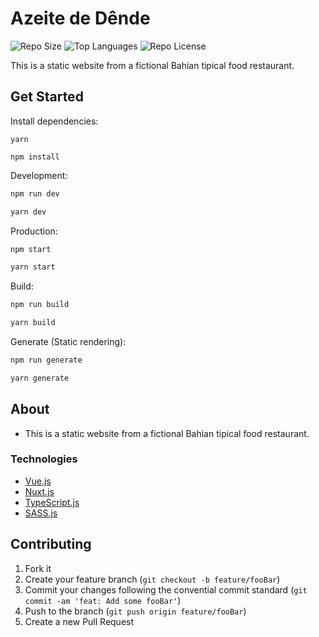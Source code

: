 # Azeite de Dênde

![Repo Size][repo-size]
![Top Languages][top-languages]
![Repo License][repo-license]

This is a static website from a fictional Bahian tipical food restaurant.

## Get Started

Install dependencies:

```
yarn

npm install
```

Development:

```sh
npm run dev

yarn dev
```

Production:

```sh
npm start

yarn start
```

Build:

```sh
npm run build

yarn build
```

Generate (Static rendering):

```sh
npm run generate

yarn generate
```

## About

- This is a static website from a fictional Bahian tipical food restaurant.

### Technologies

- [Vue.js](https://v3.vuejs.org/)
- [Nuxt.js](https://nuxtjs.org/docs/get-started/installation/)
- [TypeScript.js](https://www.typescriptlang.org/)
- [SASS.js](https://sass-lang.com/)

## Contributing

1. Fork it
2. Create your feature branch (`git checkout -b feature/fooBar`)
3. Commit your changes following the convential commit standard (`git commit -am 'feat: Add some fooBar'`)
4. Push to the branch (`git push origin feature/fooBar`)
5. Create a new Pull Request

<!-- Markdown link & img dfn's -->

[top-languages]: https://img.shields.io/github/languages/top/matheusdoedev/azeite-de-dende?style=flat-square
[repo-size]: https://img.shields.io/github/repo-size/matheusdoedev/azeite-de-dende?style=flat-square
[repo-license]: https://img.shields.io/github/license/matheusdoedev/azeite-de-dende?style=flat-square
